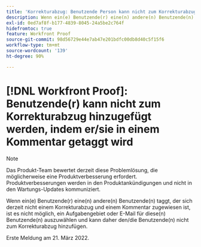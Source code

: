 ```yaml
---
title: 'Korrekturabzug: Benutzende Person kann nicht zum Korrekturabzug hinzugefügt werden, indem sie in einem Kommentar getaggt wird'
description: Wenn ein(e) Benutzende(r) eine(n) andere(n) Benutzende(n) taggt, der sich derzeit nicht einem Korrekturabzug und einem Kommentar zugewiesen ist, ist es nicht möglich, ein Aufgabengebiet oder E-Mail für diese(n) Benutzende(n) auszuwählen und kann daher den/die Benutzende(n) nicht zum Korrekturabzug hinzufügen.
exl-id: 0ed7af8f-b177-4839-8045-24a5be2c764f
hidefromtoc: true
feature: Workfront Proof
source-git-commit: 98d56729e44e7ab47e201bdfc00db8d40c5f15f6
workflow-type: tm+mt
source-wordcount: '139'
ht-degree: 90%

---
```


# [!DNL Workfront Proof]: Benutzende(r) kann nicht zum Korrekturabzug hinzugefügt werden, indem er/sie in einem Kommentar getaggt wird

<!--Converted to story-->

>[!NOTE]
>
>Das Produkt-Team bewertet derzeit diese Problemlösung, die möglicherweise eine Produktverbesserung erfordert. Produktverbesserungen werden in den Produktankündigungen und nicht in den Wartungs-Updates kommuniziert.

Wenn ein(e) Benutzende(r) eine(n) andere(n) Benutzende(n) taggt, der sich derzeit nicht einem Korrekturabzug und einem Kommentar zugewiesen ist, ist es nicht möglich, ein Aufgabengebiet oder E-Mail für diese(n) Benutzende(n) auszuwählen und kann daher den/die Benutzende(n) nicht zum Korrekturabzug hinzufügen.

Erste Meldung am 21. März 2022.
